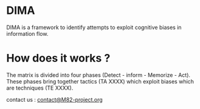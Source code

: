 # DIMA
DIMA is a framework to identify attempts to exploit cognitive biases in information flow.

# How does it works ?
The matrix is divided into four phases (Detect - inform - Memorize - Act).
These phases bring together tactics (TA XXXX) which exploit biases which are techniques (TE XXXX).

contact us : contact@M82-project.org


